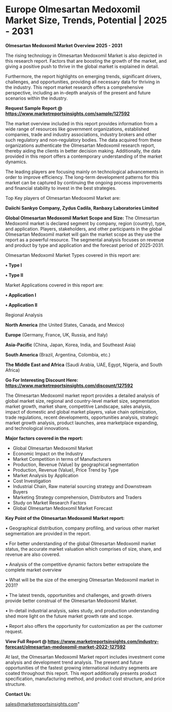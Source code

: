  # Europe Olmesartan Medoxomil Market Size, Trends, Potential | 2025 - 2031

<Strong> Olmesartan Medoxomil Market Overview 2025 - 2031</strong>

The rising technology in Olmesartan Medoxomil Market is also depicted in this research report. Factors that are boosting the growth of the market, and giving a positive push to thrive in the global market is explained in detail.

Furthermore, the report highlights on emerging trends, significant drivers, challenges, and opportunities, providing all necessary data for thriving in the industry. This report market research offers a comprehensive perspective, including an in-depth analysis of the present and future scenarios within the industry.

<strong>Request Sample Report @ <a href=https://www.marketreportsinsights.com/sample/127592>https://www.marketreportsinsights.com/sample/127592</a></strong>

The market overview included in this report provides information from a wide range of resources like government organizations, established companies, trade and industry associations, industry brokers and other such regulatory and non-regulatory bodies. The data acquired from these organizations authenticate the Olmesartan Medoxomil research report, thereby aiding the clients in better decision making. Additionally, the data provided in this report offers a contemporary understanding of the market dynamics.

The leading players are focusing mainly on technological advancements in order to improve efficiency. The long-term development patterns for this market can be captured by continuing the ongoing process improvements and financial stability to invest in the best strategies.

Top Key players of Olmesartan Medoxomil Market are:

<strong>Daiichi Sankyo Company, Zydus Cadila, Ranbaxy Laboratories Limited</strong>

<strong><b>Global Olmesartan Medoxomil Market Scope and Size:</b></strong>
The Olmesartan Medoxomil market is declared segment by company, region (country), type, and application. Players, stakeholders, and other participants in the global Olmesartan Medoxomil market will gain the market scope as they use the report as a powerful resource. The segmental analysis focuses on revenue and product by type and application and the forecast period of 2025-2031.

Olmesartan Medoxomil Market Types covered in this report are:

<strong>• Type I

• Type II</strong>

Market Applications covered in this report are:

<strong>• Application I

• Application II</strong> 

Regional Analysis

<strong>North America</strong> (the United States, Canada, and Mexico)

<strong>Europe</strong> (Germany, France, UK, Russia, and Italy)

<strong>Asia-Pacific</strong> (China, Japan, Korea, India, and Southeast Asia)

<strong>South America</strong> (Brazil, Argentina, Colombia, etc.)

<strong>The Middle East and Africa</strong> (Saudi Arabia, UAE, Egypt, Nigeria, and South Africa)

<strong>Go For Interesting Discount Here: <a href=https://www.marketreportsinsights.com/discount/127592>https://www.marketreportsinsights.com/discount/127592</a></strong>

The Olmesartan Medoxomil market report provides a detailed analysis of global market size, regional and country-level market size, segmentation market growth, market share, competitive Landscape, sales analysis, impact of domestic and global market players, value chain optimization, trade regulations, recent developments, opportunities analysis, strategic market growth analysis, product launches, area marketplace expanding, and technological innovations.

<strong><b>Major factors covered in the report:</b></strong>
<ul>
  <li>Global Olmesartan Medoxomil Market </li>
  <li>Economic Impact on the Industry</li>
  <li>Market Competition in terms of Manufacturers</li>
  <li>Production, Revenue (Value) by geographical segmentation</li>
  <li>Production, Revenue (Value), Price Trend by Type</li>
  <li>Market Analysis by Application</li>
  <li>Cost Investigation</li>
  <li>Industrial Chain, Raw material sourcing strategy and Downstream Buyers</li>
  <li>Marketing Strategy comprehension, Distributors and Traders</li>
  <li>Study on Market Research Factors</li>
  <li>Global Olmesartan Medoxomil Market Forecast</li>
</ul>

<strong><b>Key Point of the Olmesartan Medoxomil Market report:</b></strong>

• Geographical distribution, company profiling, and various other market segmentation are provided in the report.

• For better understanding of the global Olmesartan Medoxomil market status, the accurate market valuation which comprises of size, share, and revenue are also covered.

• Analysis of the competitive dynamic factors better extrapolate the complete market overview

• What will be the size of the emerging Olmesartan Medoxomil market in 2031?

• The latest trends, opportunities and challenges, and growth drivers provide better construal of the Olmesartan Medoxomil Market.

• In-detail industrial analysis, sales study, and production understanding shed more light on the future market growth rate and scope.

• Report also offers the opportunity for customization as per the customer request.

<strong><b>View Full Report @ <a href=https://www.marketreportsinsights.com/industry-forecast/olmesartan-medoxomil-market-2022-127592>https://www.marketreportsinsights.com/industry-forecast/olmesartan-medoxomil-market-2022-127592</a></b></strong>


At last, the Olmesartan Medoxomil Market report includes investment come analysis and development trend analysis. The present and future opportunities of the fastest growing international industry segments are coated throughout this report. This report additionally presents product specification, manufacturing method, and product cost structure, and price structure.

<strong>Contact Us:</strong>

sales@marketreportsinsights.com"
